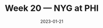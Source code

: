 ---
layout: game
title: Week 20 — NYG at PHI
season: 2022
game_id: 2022_20_NYG_PHI
week: 20
date: 2023-01-21
home_team: PHI
away_team: NYG
final_home: 
final_away: 
pbp_url: /assets/data/pbp/2022/2022_20_NYG_PHI.csv.gz
---